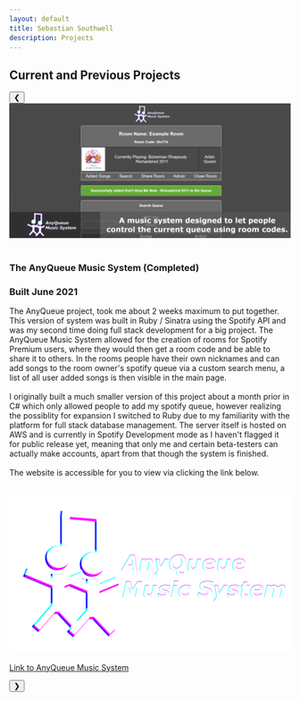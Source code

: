 ```yaml
---
layout: default
title: Sebastian Southwell
description: Projects
---
```


## Current and Previous Projects

<script src="/assets/js/slideshow.js"></script>
<div class="slideshow-container">
    <button class="slide-button button-left" onclick="moveDiv(-1)">&#10094;</button>
    <div class="mySlides" style="display: block;">
      <img src="/assets/images/AnyQueue.png" >
      <div class="slide-info">
        <br>
        <h3>The AnyQueue Music System (Completed)</h3>
        <h3>Built June 2021</h3>
        <p>
        The AnyQueue project, took me about 2 weeks maximum to put together. This version of system was built in Ruby / Sinatra using the Spotify API and was my second time doing full stack development for a big project. The AnyQueue Music System allowed for the creation of rooms for Spotify Premium users, where they would then get a room code and be able to share it to others. In the rooms people have their own nicknames and can add songs to the room owner's spotify queue via a custom search menu, a list of all user added songs is then visible in the main page. 
        <br>
        <br>
        I originally built a much smaller version of this project about a month prior in C# which only allowed people to add my spotify queue, however realizing the possiblity for expansion I switched to Ruby due to my familiarity with the platform for full stack database management. The server itself is hosted on AWS and is currently in Spotify Development mode as I haven't flagged it for public release yet, meaning that only me and certain beta-testers can actually make accounts, apart from that though the system is finished.
        <br>
        <br>
        The website is accessible for you to view via clicking the link below.
        </p>
        <br>
        <a class="solution-url" href="https://anyqueue.sebasouthwell.co.uk">
          <img class="solution-link" src="/assets/images/AnyQueue_PageLogo.png">
          <p>Link to AnyQueue Music System</p>
        </a>
      </div>
    </div>
    <div class="mySlides" style="display: none;">
      <img src="/assets/images/eParent.png" >
        <div class="slide-info">
          <br>
          <h3>The eParent Revision Monitor (Completed)</h3>
          <h3>Built Nov 2019- Mar 2020</h3>
          <p>
          The eParent project, has been one of my longest overall projects so far (5 months in background), not because of how complicated the base system was itself but more in the lack of libraries used and where I had to make up the difference. This was my coursework for my A-Level Computer Science NEA (Non-exam assessment) where the use of libraries and focus towards appearance was discouraged to maximise marks for complex behaviour, and in doing so I went beyond this requirement such as creating my own RSA encryption for client-server communication.
          <br>
          <br>
          The project was originally built to help me in my studies revising for A-Levels at the time, and I had a base theory of how the program would work since 2017 where I was testing out random commands in Python. The program itself worked by asking user to make an account, where there information was stored on a server and then during pre-specified revision times, revision questions taloured towards the users information would then appear. In this revision time the user would be force to answer questions until the end of the session via background program detection which blocked specified programs, all Steam games and also web browsers depending on current window titles.
          <br>
          <br>
          There is no official release of this system, and I plan to remake a more clean, efficient and aesthetically pleasing version in the future.
          My A-Level demo is accessible for you to view via clicking the link below.
          </p>
          <br>
          <a class="solution-url" href="https://www.youtube.com/watch?v=G0OyCWsblZA">
            <img class="solution-link" src="/assets/images/eParentLogo.png">
            <p>Link to Testing Demonstation</p>
          </a>
      </div>
    </div>    
    <div class="mySlides lightImage" style="display: none;">
      <img src="/assets/images/eMentor.png" >
       <div class="slide-info">
          <br>
          <h3>The eMentor WebApp (Completed)</h3>
          <h3>Built Dec 2020 - May 2021</h3>
          <p>
          The eMentor website, was the main project in my first year COM1001 (Introduction to Software Engineering Module) at University. This website was a group project in which we originally tasked a group of 7 people to build this website and prior to the december starting point we had weekly client meetings to ensure we had all the required information. Unfortunately due to the current pandemical situation, only 4 group members including myself could actually contribute however even with the disadvantages we worked together to ensure a good quality product for our client.
          <br>
          <br>
          The project was built in Ruby Sinatra, and was my first time attempting Full Stack Development. In this project due to it being a university project, security was not an actual requirement however this did not stop me from performing basic practises such as hashing and salting, ensuring non-consecutive IDs, random string cookie tokens, XSS preventation and more; unlike others groups.
          <br>
          <br>
          I recieved a total of 92% for the year in that module, where in the first semester of the project we recieved a score 85% and in the second semester I recieved a perfect 100% for this project. Out of the 4 active members in the project I made approximately 2/3 of all commits and major changes allowing to me to recieve the prior grade, and throughout this project it filled me with confidence and inspiration to design my own websites and systems such as the AnyQueue system.
          </p>
      </div>
    </div>
    <div class="mySlides" style="display: none;">
      <img src="/assets/images/discordPhone.png" >
        <div class="slide-info">
          <br>
          <h3>The <em>Unofficial</em> Discord Phone (In progress)</h3>
          <h3>Building Aug 2021 - Onwards</h3>
          <p>
          The Unofficial Discord phone project is an experimental project of mine, I have not had the time as much recently to focus on said project with preparing for the second year of University but this project is intended to be a true test of my ability. I have personally never used an Arduino or Raspberry PI before, and therefore this challenge should allow me to improve my abilities and also help me learn a variety of new techniques along the way.
          <br>
          <br>
          The first part of the project is to create a Discord webscrapper using selenium, I have already been experimenting with selenium for a while and have already managed to make a webscrapper auto call the last account I contacted and auto end the call after 5 seconds. Most of the base code is visible actually inside the image above where I am using a large amount of XPaths, this code may seem inefficient atm and it will be optimised in the future as I gradually become more familiar with the libraries.
          <br>
          <br>
          I am building the GUI in Tkinter and am currently testing the ability to make calls via button clicks, and then I will adapt it to measure keyboard input, afterwhich I will then port the code over to Raspberry pi and fix any version errors. Once errors are resolved I will then start replacing the keyboard input with Arduino button input to navigate the GUI and then finally setup a miniature monitor to work as the landline screen. Once I have assembled the device I then intend to use my University's 3D printing service where I create the housing after possessing the post-wiring dimensions.
          <br>
          <br>
          In theory this project shouldn't be that bad to accomplish however I already noticed that there may be an issue with Discord bot prevention where it requires mic input for a call to work, I'll research into this at a later point. 
          I will not be releasing source code to the public as with a few alterations this could very easily be used to make Discord Spam bots using user accounts and therefore I deem it risky, I do plan however to release a Youtube Video describing the system once I finish it.
          </p>
      </div>
    </div>
    <button class="slide-button button-right" onclick="moveDiv(1)" >&#10095;</button>
</div>

<div class="text-content">
<div>